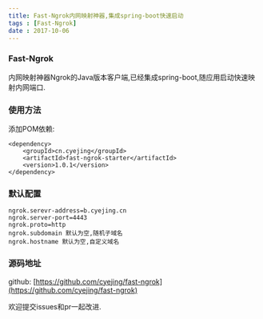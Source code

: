 ```yaml
---
title: Fast-Ngrok内网映射神器,集成spring-boot快速启动
tags : [Fast-Ngrok]
date : 2017-10-06
---
```


### Fast-Ngrok

内网映射神器Ngrok的Java版本客户端,已经集成spring-boot,随应用启动快速映射内网端口.
<!--more-->
### 使用方法

添加POM依赖: 
```
<dependency>
    <groupId>cn.cyejing</groupId>
    <artifactId>fast-ngrok-starter</artifactId>
    <version>1.0.1</version>
</dependency>
```
### 默认配置
```
ngrok.serevr-address=b.cyejing.cn 
ngrok.server-port=4443
ngrok.proto=http
ngrok.subdomain 默认为空,随机子域名
ngrok.hostname 默认为空,自定义域名
```
### 源码地址

github: [https://github.com/cyejing/fast-ngrok](https://github.com/cyejing/fast-ngrok)

欢迎提交issues和pr一起改进.

